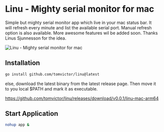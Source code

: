 # Linu - Mighty serial monitor for mac

Simple but mighty serial monitor app which live in your mac status bar. It will refresh every minute and list the available serial port. Manual refresh option is also available. More awesome features wil be added soon. Thanks Linus Sjunnesson for the idea. 


![Linu - Mighty serial monitor for mac](https://github.com/tomvictor/linu/blob/main/assets/img1.png?raw=true)


## Installation

```bash
go install github.com/tomvictor/linu@latest
```
else, download the latest binary from the latest release page. Then move it to you local $PATH and mark it as executable.  

https://github.com/tomvictor/linu/releases/download/v0.0.1/linu-mac-arm64

## Start Application

```bash
nohup app &
```
